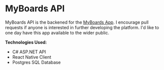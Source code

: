 # MyBoards API
MyBoards API is the backened for the [MyBoards App](https://github.com/barnacleDevelopments/MyBoards). I encourage pull requests if anyone is interested in further developing the platform. I'd like to one day have this app available to the wider public.   

**Technologies Used:**
- C# ASP.NET API 
- React Native Client
- Postgres SQL Database


